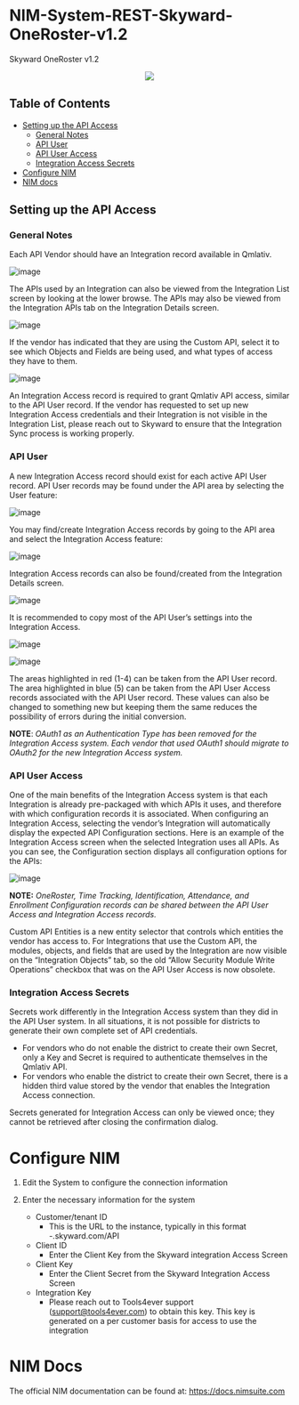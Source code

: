 # NIM-System-REST-Skyward-OneRoster-v1.2
Skyward OneRoster v1.2

<p align="center"> 
  <img src="https://www.tools4ever.nl/connector-logos/skywardqmlativ-logo.png">
</p>

## Table of Contents
- [Setting up the API Access](#setting-up-the-api-access)
  - [General Notes](#general-notes)
  - [API User](#api-user)
  - [API User Access](#api-user-access)
  - [Integration Access Secrets](#integration-access-secrets)
- [Configure NIM](#configure-nim)
- [NIM docs](#nim-docs)


## Setting up the API Access
### General Notes
Each API Vendor should have an Integration record available in Qmlativ.

 ![image](https://github.com/Tools4ever-NIM/NIM-System-REST-Skyward-Qmlativ/assets/24281600/64e32e13-72a4-466e-a453-cb0ac99aa9ad)

The APIs used by an Integration can also be viewed from the Integration List screen by looking at the lower browse.  The APIs may also be viewed from the Integration APIs tab on the Integration Details screen.

 ![image](https://github.com/Tools4ever-NIM/NIM-System-REST-Skyward-Qmlativ/assets/24281600/e629fce7-210e-4eac-8cf8-7c1e84ec4d37)

If the vendor has indicated that they are using the Custom API, select it to see which Objects and Fields are being used, and what types of access they have to them.

 ![image](https://github.com/Tools4ever-NIM/NIM-System-REST-Skyward-Qmlativ/assets/24281600/2a5f2eff-4c45-4ba1-a5c8-b6dfb29cc781)

An Integration Access record is required to grant Qmlativ API access, similar to the API User record.
If the vendor has requested to set up new Integration Access credentials and their Integration is not visible in the Integration List, please reach out to Skyward to ensure that the Integration Sync process is working properly.

### API User
A new Integration Access record should exist for each active API User record.
API User records may be found under the API area by selecting the User feature:

 ![image](https://github.com/Tools4ever-NIM/NIM-System-REST-Skyward-Qmlativ/assets/24281600/13404ad4-8452-4efa-92a1-505245b443a8)

You may find/create Integration Access records by going to the API area and select the Integration Access feature:

 ![image](https://github.com/Tools4ever-NIM/NIM-System-REST-Skyward-Qmlativ/assets/24281600/2441eb2e-3bb1-40f2-a823-f6a65cfffe88)

Integration Access records can also be found/created from the Integration Details screen.

 ![image](https://github.com/Tools4ever-NIM/NIM-System-REST-Skyward-Qmlativ/assets/24281600/19180006-f55e-40c3-864d-16a5bdc821b4)

It is recommended to copy most of the API User’s settings into the Integration Access.

![image](https://github.com/Tools4ever-NIM/NIM-System-REST-Skyward-Qmlativ/assets/24281600/5764c1ec-85ad-4138-b6b5-273af858544e)

![image](https://github.com/Tools4ever-NIM/NIM-System-REST-Skyward-Qmlativ/assets/24281600/153329dc-a7d7-4f4f-87bc-b543391212ab)

The areas highlighted in red (1-4) can be taken from the API User record. The area highlighted in blue (5) can be taken from the API User Access records associated with the API User record. These values can also be changed to something new but keeping them the same reduces the possibility of errors during the initial conversion.

**NOTE**: _OAuth1 as an Authentication Type has been removed for the Integration Access system. Each vendor that used OAuth1 should migrate to OAuth2 for the new Integration Access system._

### API User Access

One of the main benefits of the Integration Access system is that each Integration is already pre-packaged with which APIs it uses, and therefore with which configuration records it is associated. When configuring an Integration Access, selecting the vendor’s Integration will automatically display the expected API Configuration sections.
Here is an example of the Integration Access screen when the selected Integration uses all APIs. As you can see, the Configuration section displays all configuration options for the APIs:

 ![image](https://github.com/Tools4ever-NIM/NIM-System-REST-Skyward-Qmlativ/assets/24281600/1318e043-58d0-48c3-89d5-4dab27c9ff71)

**NOTE:** _OneRoster, Time Tracking, Identification, Attendance, and Enrollment Configuration records can be shared between the API User Access and Integration Access records._

Custom API Entities is a new entity selector that controls which entities the vendor has access to.  For Integrations that use the Custom API, the modules, objects, and fields that are used by the Integration are now visible on the “Integration Objects” tab, so the old “Allow Security Module Write Operations” checkbox that was on the API User Access is now obsolete.

### Integration Access Secrets
Secrets work differently in the Integration Access system than they did in the API User system. In all situations, it is not possible for districts to generate their own complete set of API credentials. 

* For vendors who do not enable the district to create their own Secret, only a Key and Secret is required to authenticate themselves in the Qmlativ API. 
* For vendors who enable the district to create their own Secret, there is a hidden third value stored by the vendor that enables the Integration Access connection.

Secrets generated for Integration Access can only be viewed once; they cannot be retrieved after closing the confirmation dialog.


# Configure NIM
1.	Edit the System to configure the connection information

2.	Enter the necessary information for the system
    - Customer/tenant ID
        - This is the URL to the instance, typically in this format
            -<Customer>.skyward.com/<customer>API
    -	Client ID
        - Enter the Client Key from the Skyward integration Access Screen
    - Client Key
        -	Enter the Client Secret from the Skyward Integration Access Screen
    -	Integration Key
        - Please reach out to Tools4ever support (support@tools4ever.com) to obtain this key. This key is generated on a per customer basis for access to use the integration
          
# NIM Docs
The official NIM documentation can be found at: https://docs.nimsuite.com

